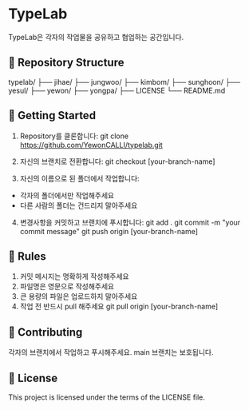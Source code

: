 # TypeLab

TypeLab은 각자의 작업물을 공유하고 협업하는 공간입니다.

## 📁 Repository Structure
typelab/
├── jihae/
├── jungwoo/
├── kimbom/
├── sunghoon/
├── yesul/
├── yewon/
├── yongpa/
├── LICENSE
└── README.md

## 🚀 Getting Started

1. Repository를 클론합니다:
git clone https://github.com/YewonCALLI/typelab.git

2. 자신의 브랜치로 전환합니다:
git checkout [your-branch-name]

3. 자신의 이름으로 된 폴더에서 작업합니다:
- 각자의 폴더에서만 작업해주세요
- 다른 사람의 폴더는 건드리지 말아주세요

4. 변경사항을 커밋하고 브랜치에 푸시합니다:
git add .
git commit -m "your commit message"
git push origin [your-branch-name]


## 📌 Rules
1. 커밋 메시지는 명확하게 작성해주세요
2. 파일명은 영문으로 작성해주세요
3. 큰 용량의 파일은 업로드하지 말아주세요
4. 작업 전 반드시 pull 해주세요
git pull origin [your-branch-name]


## 🤝 Contributing
각자의 브랜치에서 작업하고 푸시해주세요. main 브랜치는 보호됩니다.

## 📝 License
This project is licensed under the terms of the LICENSE file.